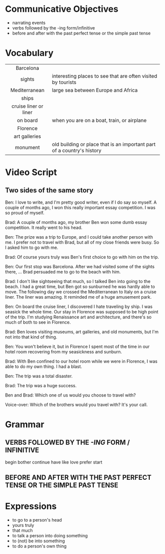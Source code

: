 # Communicative Objectives
- narrating events
- verbs followed by the -ing form/infinitive
- before and after with the past perfect tense or the simple past tense


# Vocabulary
|||
|:---:|---|
|Barcelona||
|sights|interesting places to see that are often visited by tourists|
|Mediterranean|large sea between Europe and Africa|
|ships||
|cruise liner or liner||
|on board|when you are on a boat, train, or airplane|
|Florence||
|art galleries||
|monument|old building or place that is an important part of a country's history|


# Video Script
## Two sides of the same story
Ben: I love to write, and I'm pretty good writer, even if I do say so myself. A couple of months ago, I won this really important essay competition. I was so proud of myself.

Brad: A couple of months ago, my brother Ben won some dumb essay competition. It really went to his head.

Ben: The prize was a trip to Europe, and I could take another person with me. I prefer not to travel with Brad, but all of my close friends were busy. So I asked him to go with me.

Brad: Of course yours truly was Ben's first choice to go with him on the trip.

Ben: Our first stop was Barcelona. After we had visited some of the sights there, ... Brad persuaded me to go to the beach with him.

Brad: I don't like sightseeing that much, so I talked Ben into going to the beach. I had a great time, but Ben got so sunburned he was hardly able to move. The following day we crossed the Mediterranean to Italy on a cruise liner. The liner was amazing. It reminded me of a huge amusement park.

Ben: On board the cruise liner, I discovered I hate traveling by ship. I was seasick the whole time. Our stay in Florence was supposed to be high point of the trip. I'm studying Renaissance art and architecture, and there's so much of both to see in Florence.

Brad: Ben loves visiting museums, art galleries, and old monuments, but I'm not into that kind of thing.

Ben: You won't believe it, but in Florence I spent most of the time in our hotel room recovering from my seasickness and sunburn.

Brad: With Ben confined to our hotel room while we were in Florence, I was able to do my own thing. I had a blast.

Ben: The trip was a total disaster.

Brad: The trip was a huge success.

Ben and Brad: Which one of us would you choose to travel with?

Voice-over: Which of the brothers would you travel with? It's your call.


# Grammar
## VERBS FOLLOWED BY THE *-ING* FORM / INFINITIVE
begin
bother
continue
have
like 
love
prefer
start

## BEFORE AND AFTER WITH THE PAST PERFECT TENSE OR THE SIMPLE PAST TENSE


# Expressions
- to go to a person's head
- yours truly
- that much
- to talk a person into doing something
- to (not) be into something
- to do a person's own thing